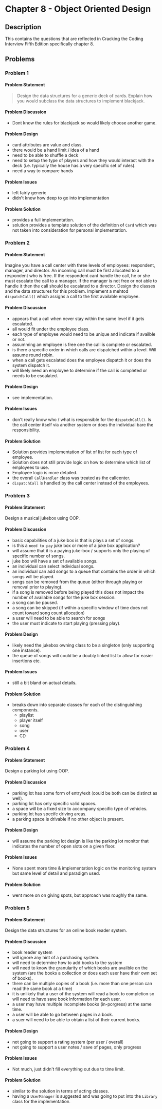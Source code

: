 # Chapter 8 - Object Oriented Design
## Description
This contains the questions that are reflected in Cracking the Coding Interview Fifth Edition specifically chapter 8.

## Problems
### Problem 1
#### Problem Statement
> Design the data structures for a generic deck of cards.  Explain how you would subclass the data structures to implement blackjack.

#### Problem Discussion
- Dont know the rules for blackjack so would likely choose another game.

#### Problem Design
- card attributes are value and class.
- there would be a hand limit / idea of a hand
- need to be able to shuffle a deck
- need to setup the type of players and how they would interact with the deck (i.e. typically the house has a very specific set of rules).
- need a way to compare hands

#### Problem Issues
- left fairly generic
- didn't know how deep to go into implementation

#### Problem Solution
- provides a full implementation.
- solution provides a template solution of the definition of `Card` which was not taken into consideration for personal implementation.

### Problem 2
#### Problem Statement
>
Imagine you have a call center with three levels of employees: respondent, manager, and director.  An incoming call must be first allocated to a respondent who is free.  If the respondent cant handle the call, he or she must escalate the call to a manager.  If the manager is not free or not able to handle it then the call should be escalated to a director.  Design the classes and the data structures for this problem.  Implement a mehtod `dispatchCall()` which assigns a call to the first available employee.

#### Problem Discussion
- appears that a call when never stay within the same level if it gets escalated.
- all would fit under the employee class.
- each type of employee would need to be unique and indicate if availble or not.
- assumming an employee is free one the call is complete or escalated.
- is there a specific order in which calls are dispatched within a level.  Will assume round robin.
- when a call gets escalated does the employee dispatch it or does the system dispatch it.
- will likely need an employee to determine if the call is completed or needs to be escalated.

#### Problem Design
- see implementation.

#### Problem Issues
- don't really know who / what is responsible for the `dispatchCall()`.  Is the call center itself via another system or does the individual bare the responsibility.

#### Problem Solution
- Solution provides implementation of list of list for each type of employee.
- Solution does not still provide logic on how to determine which list of employees to use.
- Employee logic is more detailed.
- the overall `CallHandler` class was treated as the callcenter.
- `dispatchCall` is handled by the call center instead of the employees.

### Problem 3
#### Problem Statement
>
Design a musical jukebox using OOP.

#### Problem Discussion
- basic capabilities of a juke box is that is plays a set of songs.
- is this a `need to pay` juke box or more of a juke box application?
- will assume that it is a paying juke-box / supports only the playing of specific number of songs.
- juke box will have a set of available songs.
- an individual can select individual songs.
- an individual can add songs to a queue that contains the order in which songs will be played.
- songs can be removed from the queue (either through playing or removal prior to playing).
- if a song is removed before being played this does not impact the number of available songs for the juke box session.
- a song can be paused.
- a song can be skipped (if within a specific window of time does not count toward song count allocation)
- a user will need to be able to search for songs
- the user must indicate to start playing (pressing play).

#### Problem Design
- likely need the jukebox owning class to be a singleton (only supporting one instance).
- the queue of songs will could be a doubly linked list to allow for easier insertions etc.

#### Problem Issues
- still a bit bland on actual details.

#### Problem Solution
- breaks down into separate classes for each of the distinguishing components.
  - playlist
  - player itself
  - song
  - user
  - CD

### Problem 4
#### Problem Statement
>
Design a parking lot using OOP.

#### Problem Discussion
- parking lot has some form of entry/exit (could be both can be distinct as well).
- parking lot has only specific valid spaces.
- a space will be a fixed size to accompany specific type of vehicles.
- parking lot has specifc driving areas.
- a parking space is drivable if no other object is present.

#### Problem Design
- will assume the parking lot design is like the parking lot monitor that indicates the number of open slots on a given floor.

#### Problem Issues
- None spent more time & implementation logic on the monitoring system but same level of detail and paradigm used.

#### Problem Solution
- went more on on giving spots, but approach was roughly the same.

### Problem 5
#### Problem Statement
>
Design the data structures for an online book reader system.

#### Problem Discussion
- book reader system
- will ignore any hint of a purchasing system.
- will need to determine how to add books to the system
- will need to know the granularity of which books are availble on the system (are the books a collection or does each user have their own set of books).
- there can be multiple copies of a book (i.e. more than one person can read the same book at a time)
- it is unlikely that a user of the system will read a book to completion so will need to have save book information for each user.
- a user may have multiple incomplete books (in-porgress) at the same time.
- a user will be able to go between pages in a book.
- a suer will need to be able to obtain a list of their current books.

#### Problem Design
- not going to support a rating system (per user / overall)
- not going to support a user notes / save of pages, only progress

#### Problem Issues
- Not much, just didn't fill everything out due to time limit.

#### Problem Solution
- similar to the solution in terms of acting classes.
- having a `UserManager` is suggested and was going to put into the `Library` class for the implementation.